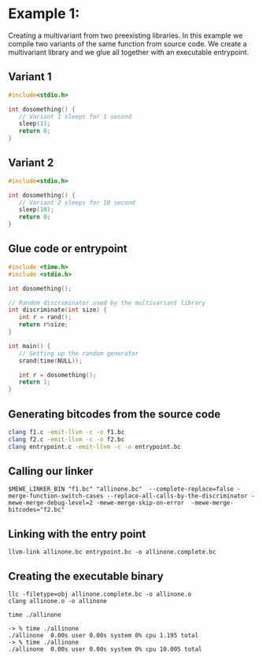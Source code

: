# Example 1:

Creating a multivariant from two preexisting libraries. In this example we compile two variants of the same function from source code. We create a multivariant library and we glue all together with an executable entrypoint.

## Variant 1
```C
#include<stdio.h>

int dosomething() {
   // Variant 1 sleeps for 1 second
   sleep(1);
   return 0;
}
```


## Variant 2
```C
#include<stdio.h>

int dosomething() {
   // Variant 2 sleeps for 10 second
   sleep(10);
   return 0;
}
```

## Glue code or entrypoint
```C
#include <time.h>
#include <stdio.h>

int dosomething();

// Random discriminator used by the multivariant library
int discriminate(int size) {
   int r = rand();
   return r%size;
}

int main() {
   // Setting up the random generator
   srand(time(NULL)); 

   int r = dosomething();
   return 1;
}
```

## Generating bitcodes from the source code

```bash
clang f1.c -emit-llvm -c -o f1.bc
clang f2.c -emit-llvm -c -o f2.bc
clang entrypoint.c -emit-llvm -c -o entrypoint.bc
```

## Calling our linker

```
$MEWE_LINKER_BIN "f1.bc" "allinone.bc"  --complete-replace=false -merge-function-switch-cases --replace-all-calls-by-the-discriminator -mewe-merge-debug-level=2 -mewe-merge-skip-on-error  -mewe-merge-bitcodes="f2.bc"
```

## Linking with the entry point

```
llvm-link allinone.bc entrypoint.bc -o allinone.complete.bc
```

## Creating the executable binary

```
llc -filetype=obj allinone.complete.bc -o allinone.o
clang allinone.o -o allinone

time ./allinone

```

```
-> % time ./allinone           
./allinone  0.00s user 0.00s system 0% cpu 1.195 total
-> % time ./allinone
./allinone  0.00s user 0.00s system 0% cpu 10.005 total
```